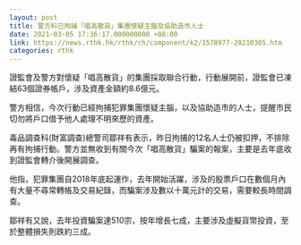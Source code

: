 ```yaml
---
layout: post
title: 警方料已拘捕「唱高散貨」集團懷疑主腦及協助造市人士
date: 2021-03-05 17:36:17.000000000 +08:00
link: https://news.rthk.hk/rthk/ch/component/k2/1578977-20210305.htm
categories: rthk
---
```


證監會及警方對懷疑「唱高散貨」的集團採取聯合行動，行動展開前，證監會已凍結63個證券帳戶，涉及資產金額約8.6億元。

警方相信，今次行動已經拘捕犯罪集團懷疑主腦，以及協助造市的人士，提醒市民切勿將戶口借予他人處理不明來歷的資產。

毒品調查科(財富調查)總警司鄒祥有表示，昨日拘捕的12名人士仍被扣押，不排除再有拘捕行動。警方並無收到有關今次「唱高散貨」騙案的報案，主要是去年底收到證監會轉介後開展調查。

他指，犯罪集團自2018年底起運作，去年開始活躍，涉及的股票戶口在數個月內有大量不尋常轉帳及交易紀錄，而騙案涉及數以十萬元計的交易，需要較長時間調查。

鄒祥有又說，去年投資騙案達510宗，按年增長七成，主要涉及虛擬貨幣投資，至於整體損失則跌約三成。
